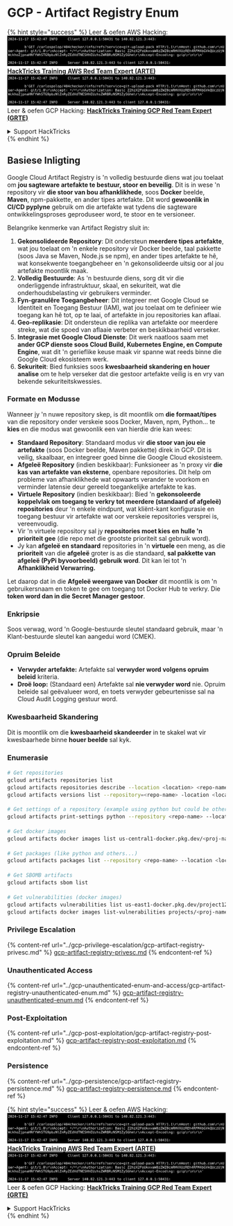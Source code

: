 # GCP - Artifact Registry Enum

{% hint style="success" %}
Leer & oefen AWS Hacking:<img src="../../../.gitbook/assets/image (1).png" alt="" data-size="line">[**HackTricks Training AWS Red Team Expert (ARTE)**](https://training.hacktricks.xyz/courses/arte)<img src="../../../.gitbook/assets/image (1).png" alt="" data-size="line">\
Leer & oefen GCP Hacking: <img src="../../../.gitbook/assets/image (2).png" alt="" data-size="line">[**HackTricks Training GCP Red Team Expert (GRTE)**<img src="../../../.gitbook/assets/image (2).png" alt="" data-size="line">](https://training.hacktricks.xyz/courses/grte)

<details>

<summary>Support HackTricks</summary>

* Kyk na die [**subskripsie planne**](https://github.com/sponsors/carlospolop)!
* **Sluit aan by die** 💬 [**Discord groep**](https://discord.gg/hRep4RUj7f) of die [**telegram groep**](https://t.me/peass) of **volg** ons op **Twitter** 🐦 [**@hacktricks\_live**](https://twitter.com/hacktricks\_live)**.**
* **Deel hacking truuks deur PRs in te dien na die** [**HackTricks**](https://github.com/carlospolop/hacktricks) en [**HackTricks Cloud**](https://github.com/carlospolop/hacktricks-cloud) github repos.

</details>
{% endhint %}

## Basiese Inligting

Google Cloud Artifact Registry is 'n volledig bestuurde diens wat jou toelaat om **jou sagteware artefakte te bestuur, stoor en beveilig**. Dit is in wese 'n repository vir **die stoor van bou afhanklikhede**, soos **Docker** beelde, **Maven**, npm-pakkette, en ander tipes artefakte. Dit word **gewoonlik in CI/CD pyplyne** gebruik om die artefakte wat tydens die sagteware ontwikkelingsproses geproduseer word, te stoor en te versioneer.

Belangrike kenmerke van Artifact Registry sluit in:

1. **Gekonsolideerde Repository**: Dit ondersteun **meerdere tipes artefakte**, wat jou toelaat om 'n enkele repository vir Docker beelde, taal pakkette (soos Java se Maven, Node.js se npm), en ander tipes artefakte te hê, wat konsekwente toegangbeheer en 'n gekonsolideerde uitsig oor al jou artefakte moontlik maak.
2. **Volledig Bestuurde**: As 'n bestuurde diens, sorg dit vir die onderliggende infrastruktuur, skaal, en sekuriteit, wat die onderhoudsbelasting vir gebruikers verminder.
3. **Fyn-granulêre Toegangbeheer**: Dit integreer met Google Cloud se Identiteit en Toegang Bestuur (IAM), wat jou toelaat om te definieer wie toegang kan hê tot, op te laai, of artefakte in jou repositories kan aflaai.
4. **Geo-replikasie**: Dit ondersteun die replika van artefakte oor meerdere streke, wat die spoed van aflaaie verbeter en beskikbaarheid verseker.
5. **Integrasie met Google Cloud Dienste**: Dit werk naatloos saam met **ander GCP dienste soos Cloud Build, Kubernetes Engine, en Compute Engine**, wat dit 'n gerieflike keuse maak vir spanne wat reeds binne die Google Cloud ekosisteem werk.
6. **Sekuriteit**: Bied funksies soos **kwesbaarheid skandering en houer analise** om te help verseker dat die gestoor artefakte veilig is en vry van bekende sekuriteitskwessies.

### Formate en Modusse

Wanneer jy 'n nuwe repository skep, is dit moontlik om **die formaat/tipes** van die repository onder verskeie soos Docker, Maven, npm, Python... te **kies** en die modus wat gewoonlik een van hierdie drie kan wees:

* **Standaard Repository**: Standaard modus vir **die stoor van jou eie artefakte** (soos Docker beelde, Maven pakkette) direk in GCP. Dit is veilig, skaalbaar, en integreer goed binne die Google Cloud ekosisteem.
* **Afgeleë Repository** (indien beskikbaar): Funksioneer as 'n proxy vir **die kas van artefakte van eksterne**, openbare repositories. Dit help om probleme van afhanklikhede wat opwaarts verander te voorkom en verminder latensie deur gereeld toegankelijke artefakte te kas.
* **Virtuele Repository** (indien beskikbaar): Bied 'n **gekonsoleerde koppelvlak om toegang te verkry tot meerdere (standaard of afgeleë) repositories** deur 'n enkele eindpunt, wat kliënt-kant konfigurasie en toegang bestuur vir artefakte wat oor verskeie repositories versprei is, vereenvoudig.
* Vir 'n virtuele repository sal jy **repositories moet kies en hulle 'n prioriteit gee** (die repo met die grootste prioriteit sal gebruik word).
* Jy kan **afgeleë en standaard** repositories in 'n **virtuele** een meng, as die **prioriteit** van die **afgeleë** groter is as die standaard, **sal pakkette van afgeleë (PyPi byvoorbeeld) gebruik word**. Dit kan lei tot 'n **Afhanklikheid Verwarring.**

Let daarop dat in die **Afgeleë weergawe van Docker** dit moontlik is om 'n gebruikersnaam en token te gee om toegang tot Docker Hub te verkry. Die **token word dan in die Secret Manager gestoor**.

### Enkripsie

Soos verwag, word 'n Google-bestuurde sleutel standaard gebruik, maar 'n Klant-bestuurde sleutel kan aangedui word (CMEK).

### Opruim Beleide

* **Verwyder artefakte:** Artefakte sal **verwyder word volgens opruim beleid** kriteria.
* **Droë loop:** (Standaard een) Artefakte sal **nie verwyder word** nie. Opruim beleide sal geëvalueer word, en toets verwyder gebeurtenisse sal na Cloud Audit Logging gestuur word.

### Kwesbaarheid Skandering

Dit is moontlik om die **kwesbaarheid skandeerder** in te skakel wat vir kwesbaarhede binne **houer beelde** sal kyk.

### Enumerasie
```bash
# Get repositories
gcloud artifacts repositories list
gcloud artifacts repositories describe --location <location> <repo-name>
gcloud artifacts versions list --repository=<repo-name> -location <location> --package <package-name>

# Get settings of a repository (example using python but could be other)
gcloud artifacts print-settings python --repository <repo-name> --location <location>

# Get docker images
gcloud artifacts docker images list us-central1-docker.pkg.dev/<proj-name>/<repo-name>

# Get packages (like python and others...)
gcloud artifacts packages list --repository <repo-name> --location <location>

# Get SBOMB artifacts
gcloud artifacts sbom list

# Get vulnerabilities (docker images)
gcloud artifacts vulnerabilities list us-east1-docker.pkg.dev/project123/repository123/someimage@sha256:49765698074d6d7baa82f
gcloud artifacts docker images list-vulnerabilities projects/<proj-name>/locations/<location>/scans/<scan-uuid>
```
### Privilege Escalation

{% content-ref url="../gcp-privilege-escalation/gcp-artifact-registry-privesc.md" %}
[gcp-artifact-registry-privesc.md](../gcp-privilege-escalation/gcp-artifact-registry-privesc.md)
{% endcontent-ref %}

### Unauthenticated Access

{% content-ref url="../gcp-unauthenticated-enum-and-access/gcp-artifact-registry-unauthenticated-enum.md" %}
[gcp-artifact-registry-unauthenticated-enum.md](../gcp-unauthenticated-enum-and-access/gcp-artifact-registry-unauthenticated-enum.md)
{% endcontent-ref %}

### Post-Exploitation

{% content-ref url="../gcp-post-exploitation/gcp-artifact-registry-post-exploitation.md" %}
[gcp-artifact-registry-post-exploitation.md](../gcp-post-exploitation/gcp-artifact-registry-post-exploitation.md)
{% endcontent-ref %}

### Persistence

{% content-ref url="../gcp-persistence/gcp-artifact-registry-persistence.md" %}
[gcp-artifact-registry-persistence.md](../gcp-persistence/gcp-artifact-registry-persistence.md)
{% endcontent-ref %}

{% hint style="success" %}
Leer & oefen AWS Hacking:<img src="../../../.gitbook/assets/image (1).png" alt="" data-size="line">[**HackTricks Training AWS Red Team Expert (ARTE)**](https://training.hacktricks.xyz/courses/arte)<img src="../../../.gitbook/assets/image (1).png" alt="" data-size="line">\
Leer & oefen GCP Hacking: <img src="../../../.gitbook/assets/image (2).png" alt="" data-size="line">[**HackTricks Training GCP Red Team Expert (GRTE)**<img src="../../../.gitbook/assets/image (2).png" alt="" data-size="line">](https://training.hacktricks.xyz/courses/grte)

<details>

<summary>Support HackTricks</summary>

* Kyk na die [**subscription plans**](https://github.com/sponsors/carlospolop)!
* **Sluit aan by die** 💬 [**Discord group**](https://discord.gg/hRep4RUj7f) of die [**telegram group**](https://t.me/peass) of **volg** ons op **Twitter** 🐦 [**@hacktricks\_live**](https://twitter.com/hacktricks\_live)**.**
* **Deel hacking truuks deur PRs in te dien na die** [**HackTricks**](https://github.com/carlospolop/hacktricks) en [**HackTricks Cloud**](https://github.com/carlospolop/hacktricks-cloud) github repos.

</details>
{% endhint %}
